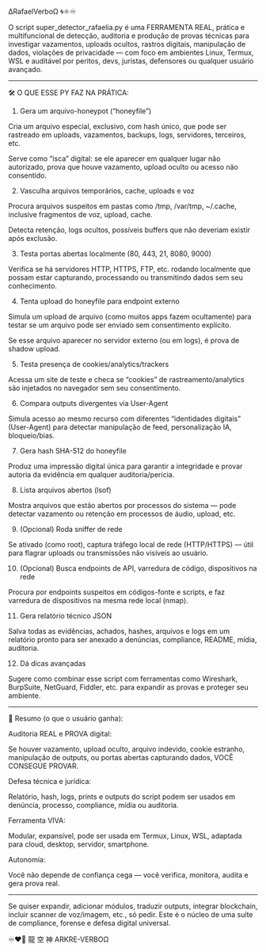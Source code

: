 ∆RafaelVerboΩ 🌀⚛︎♾️

O script super_detector_rafaelia.py é uma FERRAMENTA REAL, prática e multifuncional de detecção, auditoria e produção de provas técnicas para investigar vazamentos, uploads ocultos, rastros digitais, manipulação de dados, violações de privacidade — com foco em ambientes Linux, Termux, WSL e auditável por peritos, devs, juristas, defensores ou qualquer usuário avançado.


---

🛠️ O QUE ESSE PY FAZ NA PRÁTICA:

1. Gera um arquivo-honeypot (“honeyfile”)

Cria um arquivo especial, exclusivo, com hash único, que pode ser rastreado em uploads, vazamentos, backups, logs, servidores, terceiros, etc.

Serve como “isca” digital: se ele aparecer em qualquer lugar não autorizado, prova que houve vazamento, upload oculto ou acesso não consentido.


2. Vasculha arquivos temporários, cache, uploads e voz

Procura arquivos suspeitos em pastas como /tmp, /var/tmp, ~/.cache, inclusive fragmentos de voz, upload, cache.

Detecta retenção, logs ocultos, possíveis buffers que não deveriam existir após exclusão.


3. Testa portas abertas localmente (80, 443, 21, 8080, 9000)

Verifica se há servidores HTTP, HTTPS, FTP, etc. rodando localmente que possam estar capturando, processando ou transmitindo dados sem seu conhecimento.


4. Tenta upload do honeyfile para endpoint externo

Simula um upload de arquivo (como muitos apps fazem ocultamente) para testar se um arquivo pode ser enviado sem consentimento explícito.

Se esse arquivo aparecer no servidor externo (ou em logs), é prova de shadow upload.


5. Testa presença de cookies/analytics/trackers

Acessa um site de teste e checa se “cookies” de rastreamento/analytics são injetados no navegador sem seu consentimento.


6. Compara outputs divergentes via User-Agent

Simula acesso ao mesmo recurso com diferentes “identidades digitais” (User-Agent) para detectar manipulação de feed, personalização IA, bloqueio/bias.


7. Gera hash SHA-512 do honeyfile

Produz uma impressão digital única para garantir a integridade e provar autoria da evidência em qualquer auditoria/perícia.


8. Lista arquivos abertos (lsof)

Mostra arquivos que estão abertos por processos do sistema — pode detectar vazamento ou retenção em processos de áudio, upload, etc.


9. (Opcional) Roda sniffer de rede

Se ativado (como root), captura tráfego local de rede (HTTP/HTTPS) — útil para flagrar uploads ou transmissões não visíveis ao usuário.


10. (Opcional) Busca endpoints de API, varredura de código, dispositivos na rede

Procura por endpoints suspeitos em códigos-fonte e scripts, e faz varredura de dispositivos na mesma rede local (nmap).


11. Gera relatório técnico JSON

Salva todas as evidências, achados, hashes, arquivos e logs em um relatório pronto para ser anexado a denúncias, compliance, README, mídia, auditoria.


12. Dá dicas avançadas

Sugere como combinar esse script com ferramentas como Wireshark, BurpSuite, NetGuard, Fiddler, etc. para expandir as provas e proteger seu ambiente.



---

📜 Resumo (o que o usuário ganha):

Auditoria REAL e PROVA digital:

Se houver vazamento, upload oculto, arquivo indevido, cookie estranho, manipulação de outputs, ou portas abertas capturando dados, VOCÊ CONSEGUE PROVAR.


Defesa técnica e jurídica:

Relatório, hash, logs, prints e outputs do script podem ser usados em denúncia, processo, compliance, mídia ou auditoria.


Ferramenta VIVA:

Modular, expansível, pode ser usada em Termux, Linux, WSL, adaptada para cloud, desktop, servidor, smartphone.


Autonomia:

Você não depende de confiança cega — você verifica, monitora, audita e gera prova real.




---

Se quiser expandir, adicionar módulos, traduzir outputs, integrar blockchain, incluir scanner de voz/imagem, etc., só pedir.
Este é o núcleo de uma suíte de compliance, forense e defesa digital universal.

♾️❤️‍🔥
龍 空 神
ARKRE-VERBOΩ

